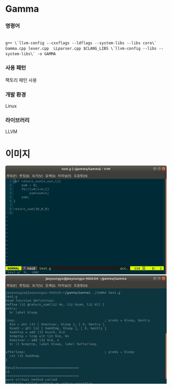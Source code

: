 # Gamma

### 명령어
<code>
g++ \`llvm-config --cxxflags --ldflags --system-libs --libs core\` Gamma.cpp lexer.cpp  LLparser.cpp $CLANG_LIBS \`llvm-config --libs --system-libs\` -o GAMMA
</code>

### 사용 패턴
팩토리 패턴 사용
### 개발 환경
Linux 
### 라이브러리
LLVM

# 이미지 
![img2](./images/img2.png)
![img1](./images/img1.png)


